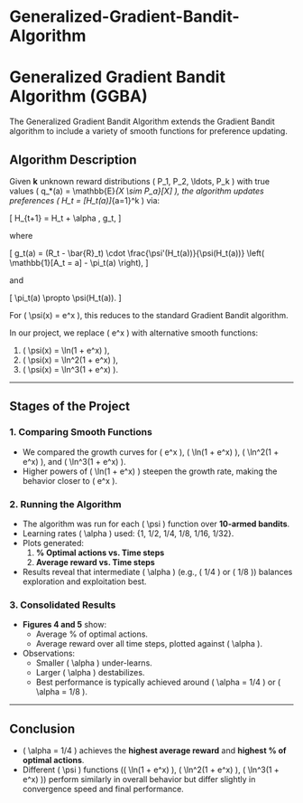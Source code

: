 # Generalized-Gradient-Bandit-Algorithm

# Generalized Gradient Bandit Algorithm (GGBA)

The Generalized Gradient Bandit Algorithm extends the Gradient Bandit algorithm to include a variety of smooth functions for preference updating. 

## Algorithm Description

Given **k** unknown reward distributions \( P_1, P_2, \ldots, P_k \) with true values \( q_*(a) = \mathbb{E}_{X \sim P_a}[X] \), the algorithm updates preferences \( H_t = [H_t(a)]_{a=1}^k \) via:

\[
H_{t+1} = H_t + \alpha \, g_t,
\]

where

\[
g_t(a) = (R_t - \bar{R}_t) \cdot \frac{\psi'(H_t(a))}{\psi(H_t(a))} \left( \mathbb{1}[A_t = a] - \pi_t(a) \right),
\]

and 

\[
\pi_t(a) \propto \psi(H_t(a)).
\]

For \( \psi(x) = e^x \), this reduces to the standard Gradient Bandit algorithm.

In our project, we replace \( e^x \) with alternative smooth functions:
1. \( \psi(x) = \ln(1 + e^x) \),
2. \( \psi(x) = \ln^2(1 + e^x) \),
3. \( \psi(x) = \ln^3(1 + e^x) \).

---

## Stages of the Project

### 1. Comparing Smooth Functions
- We compared the growth curves for \( e^x \), \( \ln(1 + e^x) \), \( \ln^2(1 + e^x) \), and \( \ln^3(1 + e^x) \).
- Higher powers of \( \ln(1 + e^x) \) steepen the growth rate, making the behavior closer to \( e^x \).

### 2. Running the Algorithm
- The algorithm was run for each \( \psi \) function over **10-armed bandits**.
- Learning rates \( \alpha \) used: \{1, 1/2, 1/4, 1/8, 1/16, 1/32\}.
- Plots generated:
  1. **% Optimal actions vs. Time steps**
  2. **Average reward vs. Time steps**
- Results reveal that intermediate \( \alpha \) (e.g., \( 1/4 \) or \( 1/8 \)) balances exploration and exploitation best.

### 3. Consolidated Results
- **Figures 4 and 5** show:
  - Average % of optimal actions.
  - Average reward over all time steps, plotted against \( \alpha \).
- Observations:
  - Smaller \( \alpha \) under-learns.
  - Larger \( \alpha \) destabilizes.
  - Best performance is typically achieved around \( \alpha = 1/4 \) or \( \alpha = 1/8 \).

---

## Conclusion
- \( \alpha = 1/4 \) achieves the **highest average reward** and **highest % of optimal actions**.
- Different \( \psi \) functions (\( \ln(1 + e^x) \), \( \ln^2(1 + e^x) \), \( \ln^3(1 + e^x) \)) perform similarly in overall behavior but differ slightly in convergence speed and final performance.
